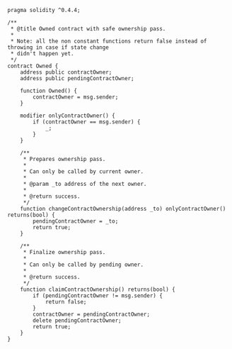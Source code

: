     pragma solidity ^0.4.4;
    
    /**
     * @title Owned contract with safe ownership pass.
     *
     * Note: all the non constant functions return false instead of throwing in case if state change
     * didn't happen yet.
     */
    contract Owned {
        address public contractOwner;
        address public pendingContractOwner;
    
        function Owned() {
            contractOwner = msg.sender;
        }
    
        modifier onlyContractOwner() {
            if (contractOwner == msg.sender) {
                _;
            }
        }
    
        /**
         * Prepares ownership pass.
         *
         * Can only be called by current owner.
         *
         * @param _to address of the next owner.
         *
         * @return success.
         */
        function changeContractOwnership(address _to) onlyContractOwner() returns(bool) {
            pendingContractOwner = _to;
            return true;
        }
    
        /**
         * Finalize ownership pass.
         *
         * Can only be called by pending owner.
         *
         * @return success.
         */
        function claimContractOwnership() returns(bool) {
            if (pendingContractOwner != msg.sender) {
                return false;
            }
            contractOwner = pendingContractOwner;
            delete pendingContractOwner;
            return true;
        }
    }
